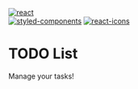 [![react](https://img.shields.io/badge/18.1.0-61DAFB?style=for-the-badge&logo=react&label=react&labelColor=20232A)](https://reactjs.org/)						
[![styled-components](https://img.shields.io/badge/v6.0.0%20alpha.5-333333?style=for-the-badge&logo=styled-components&label=styled-components&labelColor=FFFFFF)](https://styled-components.com/)
[![react-icons](https://img.shields.io/badge/4.4.0-FFFFFF?style=for-the-badge&logo=react-icons&label=react-icons&labelColor=E91E63)](https://react-icons.github.io/react-icons)					

# TODO List
Manage your tasks!